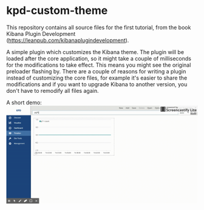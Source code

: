 # kpd-custom-theme
This repository contains all source files for the first tutorial, from the book Kibana Plugin Development (https://leanpub.com/kibanaplugindevelopment).

A simple plugin which customizes the Kibana theme. The plugin will be loaded after the core application, so it might take a couple of milliseconds for the modifications to take effect.
This means you might see the original preloader flashing by. There are a couple of reasons for writing a plugin instead of customizing the core files, for example it's easier to share the modifications and if you want to upgrade Kibana to another version, you don't have to remodify all files again.

A short demo:
![Demo custom theme inclusive preloader](img/demo.gif?raw=true "Demo custom theme inclusive preloader")